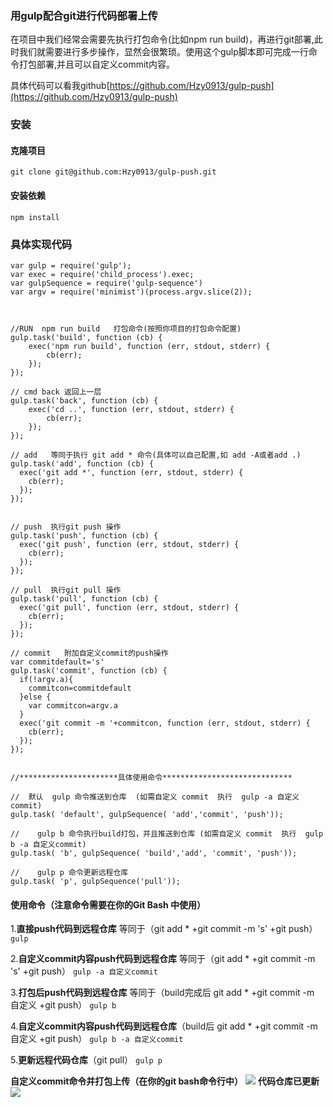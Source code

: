### 用gulp配合git进行代码部署上传
在项目中我们经常会需要先执行打包命令(比如npm run build)，再进行git部署,此时我们就需要进行多步操作，显然会很繁琐。使用这个gulp脚本即可完成一行命令打包部署,并且可以自定义commit内容。

具体代码可以看我github[https://github.com/Hzy0913/gulp-push](https://github.com/Hzy0913/gulp-push)
### 安装
#### 克隆项目
`git clone git@github.com:Hzy0913/gulp-push.git`
#### 安装依赖
`npm install`

### 具体实现代码

```
var gulp = require('gulp');
var exec = require('child_process').exec;
var gulpSequence = require('gulp-sequence')
var argv = require('minimist')(process.argv.slice(2));



//RUN  npm run build   打包命令(按照你项目的打包命令配置)
gulp.task('build', function (cb) {
    exec('npm run build', function (err, stdout, stderr) {
        cb(err);
    });
});

// cmd back 返回上一层
gulp.task('back', function (cb) {
    exec('cd ..', function (err, stdout, stderr) {
        cb(err);
    });
});

// add   等同于执行 git add * 命令(具体可以自己配置,如 add -A或者add .)
gulp.task('add', function (cb) {
  exec('git add *', function (err, stdout, stderr) {
    cb(err);
  });
});


// push  执行git push 操作
gulp.task('push', function (cb) {
  exec('git push', function (err, stdout, stderr) {
    cb(err);
  });
});

// pull  执行git pull 操作
gulp.task('pull', function (cb) {
  exec('git pull', function (err, stdout, stderr) {
    cb(err);
  });
});

// commit   附加自定义commit的push操作
var commitdefault='s'
gulp.task('commit', function (cb) {
  if(!argv.a){
    commitcon=commitdefault
  }else {
    var commitcon=argv.a
  }
  exec('git commit -m '+commitcon, function (err, stdout, stderr) {
    cb(err);
  });
});


//**********************具体使用命令*****************************

//  默认  gulp 命令推送到仓库  (如需自定义 commit  执行  gulp -a 自定义commit)
gulp.task( 'default', gulpSequence( 'add','commit', 'push'));

//    gulp b 命令执行build打包，并且推送到仓库 (如需自定义 commit  执行  gulp b -a 自定义commit)
gulp.task( 'b', gulpSequence( 'build','add', 'commit', 'push'));

//    gulp p 命令更新远程仓库
gulp.task( 'p', gulpSequence('pull'));

```
####  使用命令（____注意命令需要在你的Git Bash 中使用____）
1.__直接push代码到远程仓库__ 等同于（git add * +git commit -m 's'  +git push）
`gulp`

2.__自定义commit内容push代码到远程仓库__ 等同于（git add * +git commit -m 's' +git push）
`gulp -a 自定义commit`

3.__打包后push代码到远程仓库__ 等同于（build完成后 git add * +git commit -m 自定义 +git push）
`gulp b`

4.__自定义commit内容push代码到远程仓库__（build后 git add * +git commit -m 自定义 +git push）
`gulp b -a 自定义commit`

5.__更新远程代码仓库__（git pull）
`gulp p`

__自定义commit命令并打包上传（在你的git bash命令行中）__
![](http://img.binlive.cn/upload/1508211655986)
__代码仓库已更新__
![](http://img.binlive.cn/upload/1508211720347)
